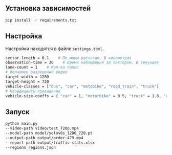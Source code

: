 ## Установка зависимостей
```sh
pip install -r requirements.txt
```

## Настройка
Настройки находятся в файле `settings.toml`.
```sh
sector-length = 0.1    # По моим расчетам. В километрах
observation-time = 30    # Время наблюдения за сектором. В секундах
lane-count = 1    # Кол-во полос
# Желаемое разрешение видео
target-width = 1280
target-height = 720
vehicle-classes = ["bus", "car", "motobike", "road_train", "truck"]
# Коэффиценты привидения
vehicle-size-coeffs = { "car" = 1, "motorbike" = 0.5, "truck" = 1.8, "road_train" = 2.7, "bus" = 2.2 }
```

## Запуск
```sh
python main.py 
--video-path video/test_720p.mp4 
--model-path model/yolov8s_1280_720.pt 
--output-path output/order-479.mp4 
--report-path output/traffic-stats.xlsx 
--regions regions.json
```
